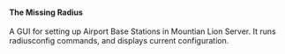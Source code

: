 #### The Missing Radius

A GUI for setting up Airport Base Stations in Mountian Lion Server.
It runs radiusconfig commands, and displays current configuration.